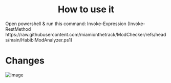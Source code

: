 <h1 align="center">How to use it</h1>
Open powershell & run this command: Invoke-Expression (Invoke-RestMethod https://raw.githubusercontent.com/miamionthetrack/ModChecker/refs/heads/main/HabibiModAnalyzer.ps1)

# Changes
![image](https://github.com/miamionthetrack/ModChecker/blob/main/Changes.png?raw=true)
